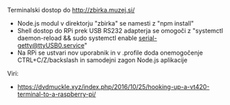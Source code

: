 Terminalski dostop do http://zbirka.muzej.si/
- Node.js modul v direktorju "zbirka" se namesti z "npm install"
- Shell dostop do RPi prek USB RS232 adapterja se omogoči z "systemctl daemon-reload && sudo systemctl enable serial-getty@ttyUSB0.service"
- Na RPi se ustvari nov uporabnik in v .profile doda onemogočenje CTRL+C/Z/backslash in samodejni zagon Node.js aplikacije

Viri:
- https://dvdmuckle.xyz/index.php/2016/10/25/hooking-up-a-vt420-terminal-to-a-raspberry-pi/
